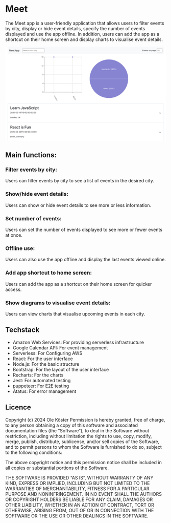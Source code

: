 # Meet

The Meet app is a user-friendly application that allows users to filter events by city, display or hide event details, specify the number of events displayed and use the app offline. In addition, users can add the app as a shortcut on their home screen and display charts to visualise event details.

![app screenshot](https://github.com/freshmozart1/meet/blob/f35c4869d7d79dc6c2011fd8a69b173806acca1f/screenshot.png)

## Main functions:
### Filter events by city:
Users can filter events by city to see a list of events in the desired city.
### Show/hide event details:
Users can show or hide event details to see more or less information.
### Set number of events:
Users can set the number of events displayed to see more or fewer events at once.
### Offline use:
Users can also use the app offline and display the last events viewed online.
### Add app shortcut to home screen:
Users can add the app as a shortcut on their home screen for quicker access.
### Show diagrams to visualise event details:
Users can view charts that visualise upcoming events in each city.

## Techstack
- Amazon Web Services: For providing serverless infrastructure
- Google Calendar API: For event management
- Serverless: For Configuring AWS
- React: For the user interface
- Node.js: For the basic structure
- Bootstrap: For the layout of the user interface
- Recharts: For the charts
- Jest: For automated testing
- puppeteer: For E2E testing
- Atatus: For error management

## Licence
Copyright (c) 2024 Ole Köster
Permission is hereby granted, free of charge, to any person obtaining a copy of this software and associated documentation files (the “Software”), to deal in the Software without restriction, including without limitation the rights to use, copy, modify, merge, publish, distribute, sublicense, and/or sell copies of the Software, and to permit persons to whom the Software is furnished to do so, subject to the following conditions:

The above copyright notice and this permission notice shall be included in all copies or substantial portions of the Software.

THE SOFTWARE IS PROVIDED “AS IS”, WITHOUT WARRANTY OF ANY KIND, EXPRESS OR IMPLIED, INCLUDING BUT NOT LIMITED TO THE WARRANTIES OF MERCHANTABILITY, FITNESS FOR A PARTICULAR PURPOSE AND NONINFRINGEMENT. IN NO EVENT SHALL THE AUTHORS OR COPYRIGHT HOLDERS BE LIABLE FOR ANY CLAIM, DAMAGES OR OTHER LIABILITY, WHETHER IN AN ACTION OF CONTRACT, TORT OR OTHERWISE, ARISING FROM, OUT OF OR IN CONNECTION WITH THE SOFTWARE OR THE USE OR OTHER DEALINGS IN THE SOFTWARE.